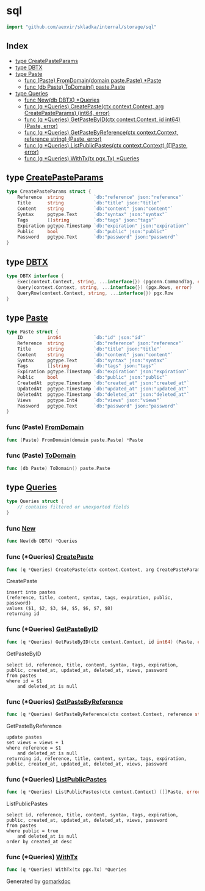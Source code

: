 <!-- Code generated by gomarkdoc. DO NOT EDIT -->

# sql

```go
import "github.com/aexvir/skladka/internal/storage/sql"
```

## Index

- [type CreatePasteParams](<#CreatePasteParams>)
- [type DBTX](<#DBTX>)
- [type Paste](<#Paste>)
  - [func \(Paste\) FromDomain\(domain paste.Paste\) \*Paste](<#Paste.FromDomain>)
  - [func \(db Paste\) ToDomain\(\) paste.Paste](<#Paste.ToDomain>)
- [type Queries](<#Queries>)
  - [func New\(db DBTX\) \*Queries](<#New>)
  - [func \(q \*Queries\) CreatePaste\(ctx context.Context, arg CreatePasteParams\) \(int64, error\)](<#Queries.CreatePaste>)
  - [func \(q \*Queries\) GetPasteByID\(ctx context.Context, id int64\) \(Paste, error\)](<#Queries.GetPasteByID>)
  - [func \(q \*Queries\) GetPasteByReference\(ctx context.Context, reference string\) \(Paste, error\)](<#Queries.GetPasteByReference>)
  - [func \(q \*Queries\) ListPublicPastes\(ctx context.Context\) \(\[\]Paste, error\)](<#Queries.ListPublicPastes>)
  - [func \(q \*Queries\) WithTx\(tx pgx.Tx\) \*Queries](<#Queries.WithTx>)


<a name="CreatePasteParams"></a>
## type [CreatePasteParams](<https://github.com/aexvir/skladka/blob/master/internal/storage/sql/pastes.sql.go#L21-L30>)



```go
type CreatePasteParams struct {
    Reference  string           `db:"reference" json:"reference"`
    Title      string           `db:"title" json:"title"`
    Content    string           `db:"content" json:"content"`
    Syntax     pgtype.Text      `db:"syntax" json:"syntax"`
    Tags       []string         `db:"tags" json:"tags"`
    Expiration pgtype.Timestamp `db:"expiration" json:"expiration"`
    Public     bool             `db:"public" json:"public"`
    Password   pgtype.Text      `db:"password" json:"password"`
}
```

<a name="DBTX"></a>
## type [DBTX](<https://github.com/aexvir/skladka/blob/master/internal/storage/sql/db.go#L14-L18>)



```go
type DBTX interface {
    Exec(context.Context, string, ...interface{}) (pgconn.CommandTag, error)
    Query(context.Context, string, ...interface{}) (pgx.Rows, error)
    QueryRow(context.Context, string, ...interface{}) pgx.Row
}
```

<a name="Paste"></a>
## type [Paste](<https://github.com/aexvir/skladka/blob/master/internal/storage/sql/models.go#L11-L25>)



```go
type Paste struct {
    ID         int64            `db:"id" json:"id"`
    Reference  string           `db:"reference" json:"reference"`
    Title      string           `db:"title" json:"title"`
    Content    string           `db:"content" json:"content"`
    Syntax     pgtype.Text      `db:"syntax" json:"syntax"`
    Tags       []string         `db:"tags" json:"tags"`
    Expiration pgtype.Timestamp `db:"expiration" json:"expiration"`
    Public     bool             `db:"public" json:"public"`
    CreatedAt  pgtype.Timestamp `db:"created_at" json:"created_at"`
    UpdatedAt  pgtype.Timestamp `db:"updated_at" json:"updated_at"`
    DeletedAt  pgtype.Timestamp `db:"deleted_at" json:"deleted_at"`
    Views      pgtype.Int4      `db:"views" json:"views"`
    Password   pgtype.Text      `db:"password" json:"password"`
}
```

<a name="Paste.FromDomain"></a>
### func \(Paste\) [FromDomain](<https://github.com/aexvir/skladka/blob/master/internal/storage/sql/transformation.go#L41>)

```go
func (Paste) FromDomain(domain paste.Paste) *Paste
```



<a name="Paste.ToDomain"></a>
### func \(Paste\) [ToDomain](<https://github.com/aexvir/skladka/blob/master/internal/storage/sql/transformation.go#L11>)

```go
func (db Paste) ToDomain() paste.Paste
```



<a name="Queries"></a>
## type [Queries](<https://github.com/aexvir/skladka/blob/master/internal/storage/sql/db.go#L24-L26>)



```go
type Queries struct {
    // contains filtered or unexported fields
}
```

<a name="New"></a>
### func [New](<https://github.com/aexvir/skladka/blob/master/internal/storage/sql/db.go#L20>)

```go
func New(db DBTX) *Queries
```



<a name="Queries.CreatePaste"></a>
### func \(\*Queries\) [CreatePaste](<https://github.com/aexvir/skladka/blob/master/internal/storage/sql/pastes.sql.go#L38>)

```go
func (q *Queries) CreatePaste(ctx context.Context, arg CreatePasteParams) (int64, error)
```

CreatePaste

```
insert into pastes
(reference, title, content, syntax, tags, expiration, public, password)
values ($1, $2, $3, $4, $5, $6, $7, $8)
returning id
```

<a name="Queries.GetPasteByID"></a>
### func \(\*Queries\) [GetPasteByID](<https://github.com/aexvir/skladka/blob/master/internal/storage/sql/pastes.sql.go#L67>)

```go
func (q *Queries) GetPasteByID(ctx context.Context, id int64) (Paste, error)
```

GetPasteByID

```
select id, reference, title, content, syntax, tags, expiration, public, created_at, updated_at, deleted_at, views, password
from pastes
where id = $1
    and deleted_at is null
```

<a name="Queries.GetPasteByReference"></a>
### func \(\*Queries\) [GetPasteByReference](<https://github.com/aexvir/skladka/blob/master/internal/storage/sql/pastes.sql.go#L103>)

```go
func (q *Queries) GetPasteByReference(ctx context.Context, reference string) (Paste, error)
```

GetPasteByReference

```
update pastes
set views = views + 1
where reference = $1
    and deleted_at is null
returning id, reference, title, content, syntax, tags, expiration, public, created_at, updated_at, deleted_at, views, password
```

<a name="Queries.ListPublicPastes"></a>
### func \(\*Queries\) [ListPublicPastes](<https://github.com/aexvir/skladka/blob/master/internal/storage/sql/pastes.sql.go#L139>)

```go
func (q *Queries) ListPublicPastes(ctx context.Context) ([]Paste, error)
```

ListPublicPastes

```
select id, reference, title, content, syntax, tags, expiration, public, created_at, updated_at, deleted_at, views, password
from pastes
where public = true
    and deleted_at is null
order by created_at desc
```

<a name="Queries.WithTx"></a>
### func \(\*Queries\) [WithTx](<https://github.com/aexvir/skladka/blob/master/internal/storage/sql/db.go#L28>)

```go
func (q *Queries) WithTx(tx pgx.Tx) *Queries
```



Generated by [gomarkdoc](<https://github.com/princjef/gomarkdoc>)
